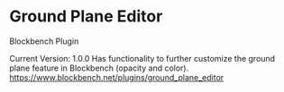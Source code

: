 # Ground Plane Editor
Blockbench Plugin

Current Version: 1.0.0
Has functionality to further customize the ground plane feature in Blockbench (opacity and color).
https://www.blockbench.net/plugins/ground_plane_editor

